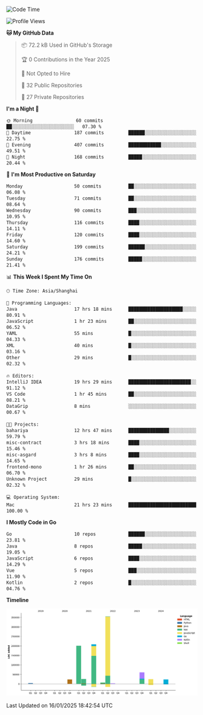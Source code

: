 <!--START_SECTION:waka-->
![Code Time](http://img.shields.io/badge/Code%20Time-3%2C963%20hrs%2010%20mins-blue)

![Profile Views](http://img.shields.io/badge/Profile%20Views-0-blue)

**🐱 My GitHub Data** 

> 📦 72.2 kB Used in GitHub's Storage 
 > 
> 🏆 0 Contributions in the Year 2025
 > 
> 🚫 Not Opted to Hire
 > 
> 📜 32 Public Repositories 
 > 
> 🔑 27 Private Repositories 
 > 
**I'm a Night 🦉** 

```text
🌞 Morning                60 commits          ██░░░░░░░░░░░░░░░░░░░░░░░   07.30 % 
🌆 Daytime                187 commits         ██████░░░░░░░░░░░░░░░░░░░   22.75 % 
🌃 Evening                407 commits         ████████████░░░░░░░░░░░░░   49.51 % 
🌙 Night                  168 commits         █████░░░░░░░░░░░░░░░░░░░░   20.44 % 
```
📅 **I'm Most Productive on Saturday** 

```text
Monday                   50 commits          ██░░░░░░░░░░░░░░░░░░░░░░░   06.08 % 
Tuesday                  71 commits          ██░░░░░░░░░░░░░░░░░░░░░░░   08.64 % 
Wednesday                90 commits          ███░░░░░░░░░░░░░░░░░░░░░░   10.95 % 
Thursday                 116 commits         ████░░░░░░░░░░░░░░░░░░░░░   14.11 % 
Friday                   120 commits         ████░░░░░░░░░░░░░░░░░░░░░   14.60 % 
Saturday                 199 commits         ██████░░░░░░░░░░░░░░░░░░░   24.21 % 
Sunday                   176 commits         █████░░░░░░░░░░░░░░░░░░░░   21.41 % 
```


📊 **This Week I Spent My Time On** 

```text
🕑︎ Time Zone: Asia/Shanghai

💬 Programming Languages: 
Java                     17 hrs 18 mins      ████████████████████░░░░░   80.91 % 
JavaScript               1 hr 23 mins        ██░░░░░░░░░░░░░░░░░░░░░░░   06.52 % 
YAML                     55 mins             █░░░░░░░░░░░░░░░░░░░░░░░░   04.33 % 
XML                      40 mins             █░░░░░░░░░░░░░░░░░░░░░░░░   03.16 % 
Other                    29 mins             █░░░░░░░░░░░░░░░░░░░░░░░░   02.32 % 

🔥 Editors: 
IntelliJ IDEA            19 hrs 29 mins      ███████████████████████░░   91.12 % 
VS Code                  1 hr 45 mins        ██░░░░░░░░░░░░░░░░░░░░░░░   08.21 % 
DataGrip                 8 mins              ░░░░░░░░░░░░░░░░░░░░░░░░░   00.67 % 

🐱‍💻 Projects: 
bahariya                 12 hrs 47 mins      ███████████████░░░░░░░░░░   59.79 % 
misc-contract            3 hrs 18 mins       ████░░░░░░░░░░░░░░░░░░░░░   15.46 % 
misc-asgard              3 hrs 8 mins        ████░░░░░░░░░░░░░░░░░░░░░   14.65 % 
frontend-mono            1 hr 26 mins        ██░░░░░░░░░░░░░░░░░░░░░░░   06.70 % 
Unknown Project          29 mins             █░░░░░░░░░░░░░░░░░░░░░░░░   02.32 % 

💻 Operating System: 
Mac                      21 hrs 23 mins      █████████████████████████   100.00 % 
```

**I Mostly Code in Go** 

```text
Go                       10 repos            ██████░░░░░░░░░░░░░░░░░░░   23.81 % 
Java                     8 repos             █████░░░░░░░░░░░░░░░░░░░░   19.05 % 
JavaScript               6 repos             ████░░░░░░░░░░░░░░░░░░░░░   14.29 % 
Vue                      5 repos             ███░░░░░░░░░░░░░░░░░░░░░░   11.90 % 
Kotlin                   2 repos             █░░░░░░░░░░░░░░░░░░░░░░░░   04.76 % 
```



**Timeline**

![Lines of Code chart](https://raw.githubusercontent.com/youtiaoguagua/youtiaoguagua/master/assets/bar_graph.png)


 Last Updated on 16/01/2025 18:42:54 UTC
<!--END_SECTION:waka-->